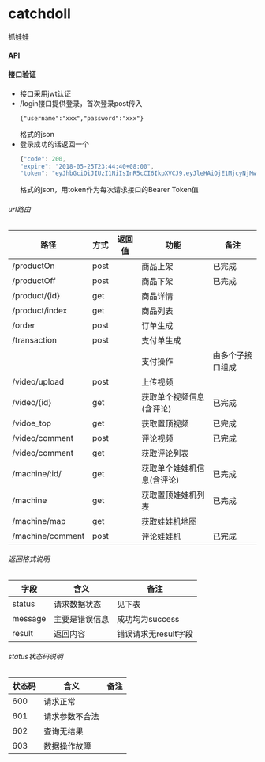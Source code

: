 # catchdoll
抓娃娃

#### API

#### 接口验证
* 接口采用jwt认证
* /login接口提供登录，首次登录post传入
    ```javascripts
    {"username":"xxx","password":"xxx"}
    ```
    格式的json
* 登录成功的话返回一个
    ```javascript
    {"code": 200,
    "expire": "2018-05-25T23:44:40+08:00",
    "token": "eyJhbGciOiJIUzI1NiIsInR5cCI6IkpXVCJ9.eyJleHAiOjE1MjcyNjMwODAsImlkIjoiMSIsIm9yaWdfaWF0IjoxNTI3MjU5NDgwfQ.E3-URRY0XhoOr1xL5IHsGOa8nZ1DC-19MyvdTnHWHgI"}
    ```
    格式的json，用token作为每次请求接口的Bearer Token值
###### url路由
|路径|方式|返回值|功能|备注|
|---|---|---|----|----|
|/productOn|post||商品上架|已完成|
|/productOff|post||商品下架|已完成|
|/product/{id}|get||商品详情|
|/product/index|get||商品列表|
|/order|post||订单生成|
|/transaction|post||支付单生成|
||||支付操作|由多个子接口组成|
|/video/upload|post||上传视频|
|/video/{id}|get||获取单个视频信息(含评论)|已完成|
|/vidoe_top|get||获取置顶视频|已完成|
|/video/comment|post||评论视频|已完成|
|/video/comment|get||获取评论列表||
|/machine/:id/|get||获取单个娃娃机信息(含评论)|已完成|
|/machine|get||获取置顶娃娃机列表|已完成|
|/machine/map|get||获取娃娃机地图||
|/machine/comment|post||评论娃娃机|已完成|

###### 返回格式说明
|字段|含义|备注|
|---|---|---|
|status|请求数据状态|见下表|
|message|主要是错误信息|成功均为success|
|result|返回内容|错误请求无result字段|

###### status状态码说明
|状态码|含义|备注|
|---|---|---|
|600|请求正常|
|601|请求参数不合法|
|602|查询无结果|
|603|数据操作故障|



